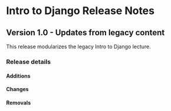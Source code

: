 <h1>
  <span class="headline">Intro to Django</span>
  <span class="subhead">Release Notes</span>
</h1>

## Version 1.0 - Updates from legacy content

This release modularizes the legacy Intro to Django lecture.

### Release details

#### Additions

#### Changes

#### Removals
